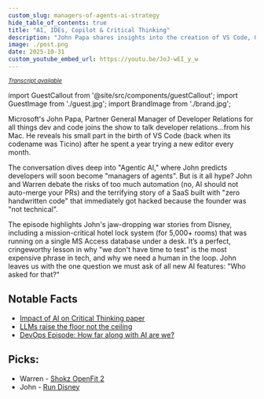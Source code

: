 ```yaml
---
custom_slug: managers-of-agents-ai-strategy
hide_table_of_contents: true
title: "AI, IDEs, Copilot & Critical Thinking"
description: "John Papa shares insights into the creation of VS Code, GitHub Copilot, where software testing went wrong, experiences at Disney, and what comes next for AI."
image: ./post.png
date: 2025-10-31
custom_youtube_embed_url: https://youtu.be/JoJ-wEI_y_w
---
```


<small>

_[Transcript available](./transcript.txt)_

</small>

import GuestCallout from '@site/src/components/guestCallout';
import GuestImage from './guest.jpg';
import BrandImage from './brand.jpg';

<div style={{ display: "flex", justifyContent: 'space-around', alignItems: 'center', flexWrap: "wrap", maxWidth: "100%" }}>
    <GuestCallout name="John Papa" link="https://www.linkedin.com/in/papajohn" image={GuestImage} brandImg={BrandImage} />
</div>


Microsoft's John Papa, Partner General Manager of Developer Relations for all things dev and code joins the show to talk developer relations...from his Mac. He reveals his small part in the birth of VS Code (back when its codename was Ticino) after he spent a year trying a new editor every month.

The conversation dives deep into "Agentic AI," where John predicts developers will soon become "managers of agents". But is it all hype? John and Warren debate the risks of too much automation (no, AI should not auto-merge your PRs) and the terrifying story of a SaaS built with "zero handwritten code" that immediately got hacked because the founder was "not technical".

The episode highlights John's jaw-dropping war stories from Disney, including a mission-critical hotel lock system (for 5,000+ rooms) that was running on a single MS Access database under a desk. It’s a perfect, cringeworthy lesson in why "we don't have time to test" is the most expensive phrase in tech, and why we need a human in the loop. John leaves us with the one question we must ask of all new AI features: "Who asked for that?"


## Notable Facts
* [Impact of AI on Critical Thinking paper](episodes/2025-10-20-solving-incidents-with-one-time-ephemeral-runbooks)
* [LLMs raise the floor not the ceiling](https://dorotaparad.ch/aiaiaiaiai/)
* [DevOps Episode: How far along with AI are we?](https://adventuresindevops.com/episodes/2025/10/20/solving-incidents-with-one-time-ephemeral-runbooks)

## Picks:
* Warren - [Shokz OpenFit 2](https://amzn.to/47wwQ3r)
* John - [Run Disney](https://www.rundisney.com/)

